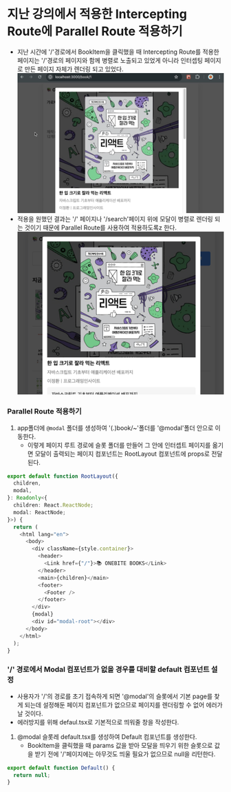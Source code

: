 # 지난 강의에서 적용한 Intercepting Route에 Parallel Route 적용하기

- 지난 시간에 '/'경로에서 BookItem을 클릭했을 때 Intercepting Route를 적용한 페이지는 '/'경로의 페이지와 함께 병렬로 노출되고 있었게 아니라 인터셉팅 페이지로 만든 페이지 자체가 렌더링 되고 있었다.
  ![alt text](8-3_img1.png)
- 적용을 원했던 결과는 '/' 페이지나 '/search'페이지 위에 모달이 병렬로 렌더링 되는 것이기 때문에 Parallel Route를 사용하여 적용하도록z 한다.
  ![alt text](8-3_img2.png)

### Parallel Route 적용하기

1. app폴더에 `@modal` 폴더를 생성하여 '(.)book/~'폴더를 '@modal'폴더 안으로 이동한다.
   - 이렇게 페이지 루트 경로에 슬롯 폴더를 만들어 그 안에 인터셉트 페이지를 옮기면 모달이 출력되는 페이지 컴포넌트는 RootLayout 컴포넌트에 props로 전달된다.

```ts
export default function RootLayout({
  children,
  modal,
}: Readonly<{
  children: React.ReactNode;
  modal: ReactNode;
}>) {
  return (
    <html lang="en">
      <body>
        <div className={style.container}>
          <header>
            <Link href={"/"}>📚 ONEBITE BOOKS</Link>
          </header>
          <main>{children}</main>
          <footer>
            <Footer />
          </footer>
        </div>
        {modal}
        <div id="modal-root"></div>
      </body>
    </html>
  );
}
```

### '/' 경로에서 Modal 컴포넌트가 없을 경우를 대비할 default 컴포넌트 설정

- 사용자가 '/'의 경로를 초기 접속하게 되면 '@modal'의 슬롯에서 기본 page를 찾게 되는데 설정해둔 페이지 컴포넌트가 없으므로 페이지를 렌더링할 수 없어 에러가 날 것이다.
- 에러방지를 위해 defaul.tsx로 기본적으로 띄워줄 창을 작성한다.

1. @modal 슬롯레 default.tsx를 생성하여 Default 컴포넌트를 생성한다.
   - BookItem을 클릭했을 때 params 값을 받아 모달을 띄우기 위한 슬롯으로 값을 받기 전에 '/'페이지에는 아무것도 띄울 필요가 없으므로 null을 리턴한다.

```ts
export default function Default() {
  return null;
}
```
